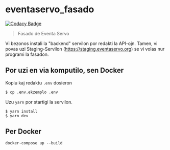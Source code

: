 # eventaservo_fasado

[![Codacy Badge](https://api.codacy.com/project/badge/Grade/28862f5b8896425fa129987279ed16f5)](https://app.codacy.com/gh/eventaservo/frontend?utm_source=github.com&utm_medium=referral&utm_content=eventaservo/frontend&utm_campaign=Badge_Grade_Dashboard)

> Fasado de Eventa Servo

Vi bezonos instali la "backend" servilon por redakti la API-ojn. Tamen, vi povas
uzi Staging-Servilon (https://staging.eventaservo.org) se vi volas nur programi
la fasadon.

## Por uzi en via komputilo, sen Docker

Kopiu kaj redaktu ```.env``` dosieron
```bash
$ cp .env.ekzemplo .env
```

Uzu ```yarn``` por startigi la servilon. 
```
$ yarn install
$ yarn dev
```

## Per Docker

```
docker-compose up --build
```
